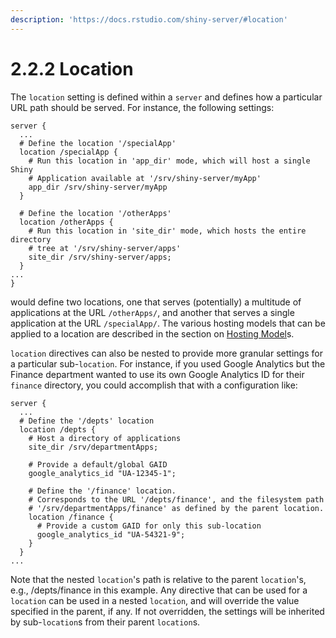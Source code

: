 ```yaml
---
description: 'https://docs.rstudio.com/shiny-server/#location'
---
```


# 2.2.2 Location

The `location` setting is defined within a `server` and defines how a particular URL path should be served. For instance, the following settings:

```text
server {
  ...
  # Define the location '/specialApp'
  location /specialApp {
    # Run this location in 'app_dir' mode, which will host a single Shiny
    # Application available at '/srv/shiny-server/myApp'
    app_dir /srv/shiny-server/myApp
  }
  
  # Define the location '/otherApps'
  location /otherApps {
    # Run this location in 'site_dir' mode, which hosts the entire directory
    # tree at '/srv/shiny-server/apps'
    site_dir /srv/shiny-server/apps;
  }
...
}
```

would define two locations, one that serves \(potentially\) a multitude of applications at the URL `/otherApps/`, and another that serves a single application at the URL `/specialApp/`. The various hosting models that can be applied to a location are described in the section on [Hosting Model](https://docs.rstudio.com/shiny-server/#hosting-model)s.

`location` directives can also be nested to provide more granular settings for a particular sub-`location`. For instance, if you used Google Analytics but the Finance department wanted to use its own Google Analytics ID for their `finance` directory, you could accomplish that with a configuration like:

```text
server {
  ...
  # Define the '/depts' location
  location /depts {
    # Host a directory of applications
    site_dir /srv/departmentApps;
    
    # Provide a default/global GAID
    google_analytics_id "UA-12345-1";

    # Define the '/finance' location.
    # Corresponds to the URL '/depts/finance', and the filesystem path 
    # '/srv/departmentApps/finance' as defined by the parent location.
    location /finance {
      # Provide a custom GAID for only this sub-location
      google_analytics_id "UA-54321-9";
    }
  }
...
```

Note that the nested `location`'s path is relative to the parent `location`'s, e.g., /depts/finance in this example. Any directive that can be used for a `location` can be used in a nested `location`, and will override the value specified in the parent, if any. If not overridden, the settings will be inherited by sub-`location`s from their parent `location`s.

